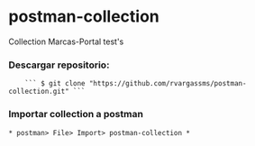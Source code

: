 # postman-collection
Collection Marcas-Portal test's

### Descargar repositorio:   
    	``` $ git clone "https://github.com/rvargassms/postman-collection.git" ```

### Importar collection a postman
    * postman> File> Import> postman-collection *


